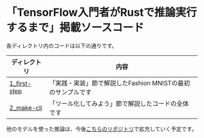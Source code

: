 # 「TensorFlow入門者がRustで推論実行するまで」掲載ソースコード

各ディレクトリ内のコードは以下の通りです。

| ディレクトリ                   | 内容                                                        |
| ------------------------------ | ----------------------------------------------------------- |
| [1_first-step](./1_first-step) | 「実践・実装」節で解説したFashion MNISTの最初のサンプルです |
| [2_make-cli](./2_make-cli)     | 「ツール化してみよう」節で解説したコードの全体です          |


他のモデルを使った推論は、今後[こちらのリポジトリ](https://github.com/emergent/tensorflow-rust-examples)で拡充していく予定です。
